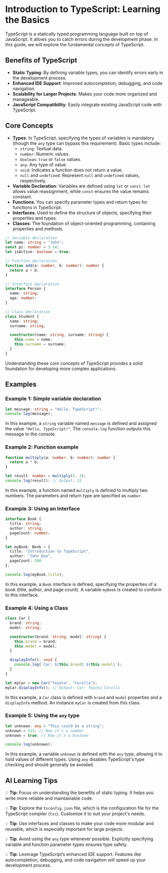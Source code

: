 # Introduction to TypeScript: Learning the Basics

TypeScript is a statically typed programming language built on top of JavaScript. It allows you to catch errors during the development phase. In this guide, we will explore the fundamental concepts of TypeScript.

## Benefits of TypeScript
- **Static Typing**: By defining variable types, you can identify errors early in the development process.
- **Enhanced IDE Support**: Improved autocompletion, debugging, and code navigation.
- **Scalability for Larger Projects**: Makes your code more organized and manageable.
- **JavaScript Compatibility**: Easily integrate existing JavaScript code with TypeScript.

## Core Concepts
- **Types**: In TypeScript, specifying the types of variables is mandatory (though the `any` type can bypass this requirement). Basic types include:
  - `string`: Textual data.
  - `number`: Numeric values.
  - `boolean`: `true` or `false` values.
  - `any`: Any type of value.
  - `void`: Indicates a function does not return a value.
  - `null` and `undefined`: Represent `null` and `undefined` values, respectively.
- **Variable Declaration**: Variables are defined using `let` or `const`. `let` allows value reassignment, while `const` ensures the value remains constant.
- **Functions**: You can specify parameter types and return types for functions in TypeScript.
- **Interfaces**: Used to define the structure of objects, specifying their properties and types.
- **Classes**: The foundation of object-oriented programming, containing properties and methods.

```typescript
// Variable declaration
let name: string = "John";
const pi: number = 3.14;
let isActive: boolean = true;

// Function declaration
function add(a: number, b: number): number {
  return a + b;
}

// Interface declaration
interface Person {
  name: string;
  age: number;
}

// Class declaration
class Student {
  name: string;
  surname: string;

  constructor(name: string, surname: string) {
    this.name = name;
    this.surname = surname;
  }
}
```

Understanding these core concepts of TypeScript provides a solid foundation for developing more complex applications.

## Examples

### Example 1: Simple variable declaration
```typescript
let message: string = "Hello, TypeScript!";
console.log(message);
```
In this example, a `string` variable named `message` is defined and assigned the value `"Hello, TypeScript!"`. The `console.log` function outputs this message to the console.

### Example 2: Function example
```typescript
function multiply(a: number, b: number): number {
  return a * b;
}

let result: number = multiply(5, 3);
console.log(result); // Output: 15
```
In this example, a function named `multiply` is defined to multiply two numbers. The parameters and return type are specified as `number`.

### Example 3: Using an Interface
```typescript
interface Book {
  title: string;
  author: string;
  pageCount: number;
}

let myBook: Book = {
  title: "Introduction to TypeScript",
  author: "John Doe",
  pageCount: 200
};

console.log(myBook.title);
```
In this example, a `Book` interface is defined, specifying the properties of a book (title, author, and page count). A variable `myBook` is created to conform to this interface.

### Example 4: Using a Class
```typescript
class Car {
  brand: string;
  model: string;

  constructor(brand: string, model: string) {
    this.brand = brand;
    this.model = model;
  }

  displayInfo(): void {
    console.log(`Car: ${this.brand} ${this.model}`);
  }
}

let myCar = new Car("Toyota", "Corolla");
myCar.displayInfo(); // Output: Car: Toyota Corolla
```
In this example, a `Car` class is defined with `brand` and `model` properties and a `displayInfo` method. An instance `myCar` is created from this class.

### Example 5: Using the `any` type
```typescript
let unknown: any = "This could be a string";
unknown = 123; // Now it's a number
unknown = true; // Now it's a boolean

console.log(unknown);
```
In this example, a variable `unknown` is defined with the `any` type, allowing it to hold values of different types. Using `any` disables TypeScript's type checking and should generally be avoided.

## AI Learning Tips
💡 **Tip**: Focus on understanding the benefits of static typing. It helps you write more reliable and maintainable code.

💡 **Tip**: Explore the `tsconfig.json` file, which is the configuration file for the TypeScript compiler (`tsc`). Customize it to suit your project's needs.

💡 **Tip**: Use interfaces and classes to make your code more modular and reusable, which is especially important for large projects.

💡 **Tip**: Avoid using the `any` type whenever possible. Explicitly specifying variable and function parameter types ensures type safety.

💡 **Tip**: Leverage TypeScript’s enhanced IDE support. Features like autocompletion, debugging, and code navigation will speed up your development process.